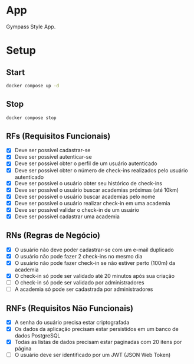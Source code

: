 # App

Gympass Style App.

# Setup

## Start
```sh
docker compose up -d
```

## Stop
```sh
docker compose stop
```

## RFs (Requisitos Funcionais)

- [x] Deve ser possível cadastrar-se
- [x] Deve ser possível autenticar-se
- [x] Deve ser possível obter o perfil de um usuário autenticado
- [x] Deve ser possível obter o número de check-ins realizados pelo usuário autenticado
- [x] Deve ser possível o usuário obter seu histórico de check-ins
- [x] Deve ser possível o usuário buscar academias próximas (até 10km)
- [x] Deve ser possível o usuário buscar academias pelo nome
- [x] Deve ser possível o usuário realizar check-in em uma academia
- [x] Deve ser possível validar o check-in de um usuário
- [x] Deve ser possível cadastrar uma academia

## RNs (Regras de Negócio)

- [x] O usuário não deve poder cadastrar-se com um e-mail duplicado
- [x] O usuário não pode fazer 2 check-ins no mesmo dia
- [X] O usuário não pode fazer check-in se não estiver perto (100m) da academia
- [x] O check-in só pode ser validado até 20 minutos após sua criação
- [ ] O check-in só pode ser validado por administradores
- [ ] A academia só pode ser cadastrada por administradores

## RNFs (Requisitos Não Funcionais)

- [x] A senha do usuário precisa estar criptografada
- [x] Os dados da aplicação precisam estar persistidos em um banco de dados PostgreSQL
- [x] Todas as listas de dados precisam estar paginadas com 20 itens por página
- [ ] O usuário deve ser identificado por um JWT (JSON Web Token)